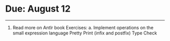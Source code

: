 # Due: August 12
---
1. Read more on Antlr book   Exercises:   a. Implement operations on the small expression language
         Pretty Print (infix and postfix)
         Type Check
